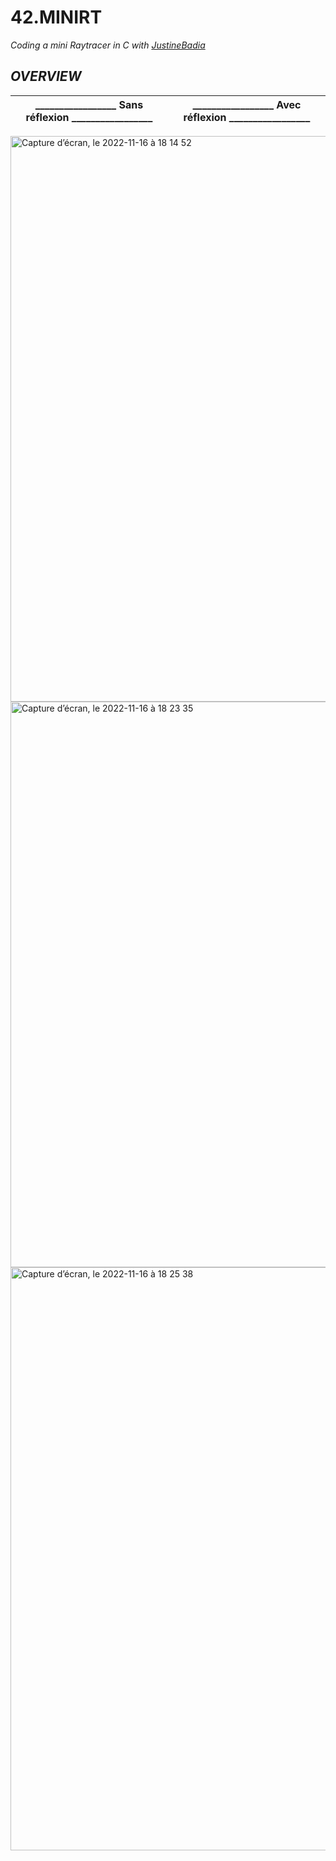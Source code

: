 # 42.MINIRT
*Coding a mini Raytracer in C with [JustineBadia](https://github.com/justinebadia)*

## *OVERVIEW*


| _________________ Sans réflexion _________________ | _________________ Avec réflexion _________________ |
|-----------------------------------------------------|---------------------------------------------|
<img width="905" alt="Capture d’écran, le 2022-11-16 à 18 14 52" src="https://user-images.githubusercontent.com/79991066/202315056-e18063e5-3a15-4387-9d2b-ad1d09305e41.png">

<img width="905" alt="Capture d’écran, le 2022-11-16 à 18 23 35" src="https://user-images.githubusercontent.com/79991066/202316403-cf7046fb-16d6-461d-86f5-cbf0663b2485.png">

<img width="933" alt="Capture d’écran, le 2022-11-16 à 18 25 38" src="https://user-images.githubusercontent.com/79991066/202316654-8bb95425-33c0-4183-a46d-33f2d9f5a51f.png">
